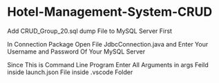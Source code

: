 # Hotel-Management-System-CRUD

Add CRUD_Group_20.sql dump File to MySQL Server First

In Connection Package Open File JdbcConnection.java and Enter Your Username and Password Of Your MySQL Server

Since This is Command Line Program Enter All Arguments in args Feild inside launch.json File inside .vscode Folder
